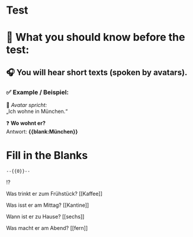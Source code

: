 <!--

author: Masub Makhdoom

email:  masub.makhdoom@ovgu.de

logo:   media/logo.jpg

script: https://cdnjs.cloudflare.com/ajax/libs/PapaParse/5.4.1/papaparse.min.js

import: https://raw.githubusercontent.com/liaTemplates/ABCjs/main/README.md

-->

# Test
# 📝 What you should know before the test:
 ## 🎧 You will hear short texts (spoken by avatars).
 ### ✅ Example / Beispiel:

👤 *Avatar spricht:*  
„Ich wohne in München.“

❓ **Wo wohnt er?**  
Antwort: **{{blank:München}}**

# Fill in the Blanks
    --{{0}}--
!?[](https://github.com/Masub27/Intro/blob/main/A1%20listening%20.mp4?raw=true)

 Was trinkt er zum Frühstück?
[[Kaffee]]

Was isst er am Mittag?
[[Kantine]]

Wann ist er zu Hause?
[[sechs]]

Was macht er am Abend?
[[fern]]